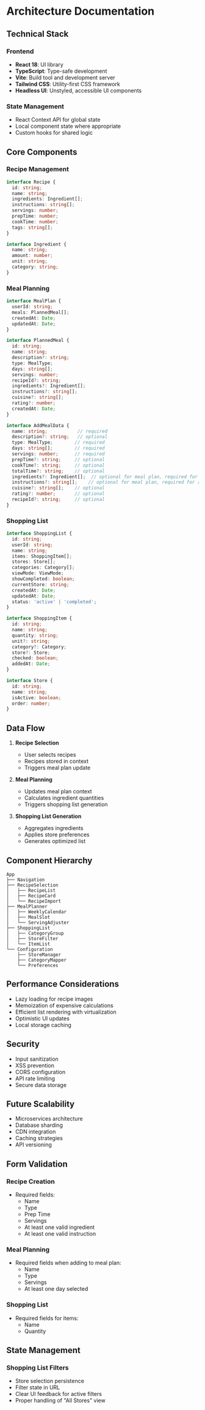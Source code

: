# Architecture Documentation

## Technical Stack

### Frontend
- **React 18**: UI library
- **TypeScript**: Type-safe development
- **Vite**: Build tool and development server
- **Tailwind CSS**: Utility-first CSS framework
- **Headless UI**: Unstyled, accessible UI components

### State Management
- React Context API for global state
- Local component state where appropriate
- Custom hooks for shared logic

## Core Components

### Recipe Management
```typescript
interface Recipe {
  id: string;
  name: string;
  ingredients: Ingredient[];
  instructions: string[];
  servings: number;
  prepTime: number;
  cookTime: number;
  tags: string[];
}

interface Ingredient {
  name: string;
  amount: number;
  unit: string;
  category: string;
}
```

### Meal Planning
```typescript
interface MealPlan {
  userId: string;
  meals: PlannedMeal[];
  createdAt: Date;
  updatedAt: Date;
}

interface PlannedMeal {
  id: string;
  name: string;
  description?: string;
  type: MealType;
  days: string[];
  servings: number;
  recipeId?: string;
  ingredients?: Ingredient[];
  instructions?: string[];
  cuisine?: string[];
  rating?: number;
  createdAt: Date;
}

interface AddMealData {
  name: string;           // required
  description?: string;   // optional
  type: MealType;        // required
  days: string[];        // required
  servings: number;      // required
  prepTime?: string;     // optional
  cookTime?: string;     // optional
  totalTime?: string;    // optional
  ingredients?: Ingredient[];  // optional for meal plan, required for recipe
  instructions?: string[];    // optional for meal plan, required for recipe
  cuisine?: string[];    // optional
  rating?: number;       // optional
  recipeId?: string;     // optional
}
```

### Shopping List
```typescript
interface ShoppingList {
  id: string;
  userId: string;
  name: string;
  items: ShoppingItem[];
  stores: Store[];
  categories: Category[];
  viewMode: ViewMode;
  showCompleted: boolean;
  currentStore: string;
  createdAt: Date;
  updatedAt: Date;
  status: 'active' | 'completed';
}

interface ShoppingItem {
  id: string;
  name: string;
  quantity: string;
  unit?: string;
  category?: Category;
  store?: Store;
  checked: boolean;
  addedAt: Date;
}

interface Store {
  id: string;
  name: string;
  isActive: boolean;
  order: number;
}
```

## Data Flow

1. **Recipe Selection**
   - User selects recipes
   - Recipes stored in context
   - Triggers meal plan update

2. **Meal Planning**
   - Updates meal plan context
   - Calculates ingredient quantities
   - Triggers shopping list generation

3. **Shopping List Generation**
   - Aggregates ingredients
   - Applies store preferences
   - Generates optimized list

## Component Hierarchy

```
App
├── Navigation
├── RecipeSelection
│   ├── RecipeList
│   ├── RecipeCard
│   └── RecipeImport
├── MealPlanner
│   ├── WeeklyCalendar
│   ├── MealSlot
│   └── ServingAdjuster
├── ShoppingList
│   ├── CategoryGroup
│   ├── StoreFilter
│   └── ItemList
└── Configuration
    ├── StoreManager
    ├── CategoryMapper
    └── Preferences
```

## Performance Considerations

- Lazy loading for recipe images
- Memoization of expensive calculations
- Efficient list rendering with virtualization
- Optimistic UI updates
- Local storage caching

## Security

- Input sanitization
- XSS prevention
- CORS configuration
- API rate limiting
- Secure data storage

## Future Scalability

- Microservices architecture
- Database sharding
- CDN integration
- Caching strategies
- API versioning 

## Form Validation

### Recipe Creation
- Required fields:
  - Name
  - Type
  - Prep Time
  - Servings
  - At least one valid ingredient
  - At least one valid instruction

### Meal Planning
- Required fields when adding to meal plan:
  - Name
  - Type
  - Servings
  - At least one day selected

### Shopping List
- Required fields for items:
  - Name
  - Quantity

## State Management

### Shopping List Filters
- Store selection persistence
- Filter state in URL
- Clear UI feedback for active filters
- Proper handling of "All Stores" view 
